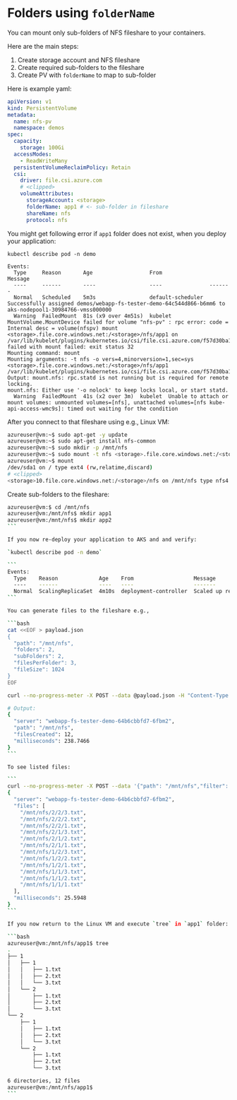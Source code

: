 # Folders using `folderName`

You can mount only sub-folders of NFS fileshare to your containers.

Here are the main steps:

1. Create storage account and NFS fileshare
2. Create required sub-folders to the fileshare
3. Create PV with `folderName` to map to sub-folder

Here is example yaml:

```yaml
apiVersion: v1
kind: PersistentVolume
metadata:
  name: nfs-pv
  namespace: demos
spec:
  capacity:
    storage: 100Gi
  accessModes:
    - ReadWriteMany
  persistentVolumeReclaimPolicy: Retain
  csi:
    driver: file.csi.azure.com
    # <clipped>
    volumeAttributes:
      storageAccount: <storage>
      folderName: app1 # <- sub-folder in fileshare
      shareName: nfs
      protocol: nfs
```

You might get following error if `app1` folder does not exist, when you deploy your application:

`kubectl describe pod -n demo`

```
Events:
  Type     Reason       Age                  From               Message
  ----     ------       ----                 ----               -------
  Normal   Scheduled    5m3s                 default-scheduler  Successfully assigned demos/webapp-fs-tester-demo-64c544d866-b6mm6 to aks-nodepool1-30984766-vmss000000
  Warning  FailedMount  81s (x9 over 4m51s)  kubelet            MountVolume.MountDevice failed for volume "nfs-pv" : rpc error: code = Internal desc = volume(nfspv) mount <storage>.file.core.windows.net:/<storage>/nfs/app1 on /var/lib/kubelet/plugins/kubernetes.io/csi/file.csi.azure.com/f57d30ba19d70a88ef089c06dc4b665858b58a5df6b88e94d84912db30d967c8/globalmount failed with mount failed: exit status 32
Mounting command: mount
Mounting arguments: -t nfs -o vers=4,minorversion=1,sec=sys <storage>.file.core.windows.net:/<storage>/nfs/app1 /var/lib/kubelet/plugins/kubernetes.io/csi/file.csi.azure.com/f57d30ba19d70a88ef089c06dc4b665858b58a5df6b88e94d84912db30d967c8/globalmount
Output: mount.nfs: rpc.statd is not running but is required for remote locking.
mount.nfs: Either use '-o nolock' to keep locks local, or start statd.
  Warning  FailedMount  41s (x2 over 3m)  kubelet  Unable to attach or mount volumes: unmounted volumes=[nfs], unattached volumes=[nfs kube-api-access-wmc9s]: timed out waiting for the condition
```

After you connect to that fileshare using e.g., Linux VM:

```bash
azureuser@vm:~$ sudo apt-get -y update
azureuser@vm:~$ sudo apt-get install nfs-common
azureuser@vm:~$ sudo mkdir -p /mnt/nfs
azureuser@vm:~$ sudo mount -t nfs <storage>.file.core.windows.net:/<storage>/nfs /mnt/nfs -o vers=4,minorversion=1,sec=sys
azureuser@vm:~$ mount
/dev/sda1 on / type ext4 (rw,relatime,discard)
# <clipped>
<storage>10.file.core.windows.net:/<storage>/nfs on /mnt/nfs type nfs4 (rw,relatime,vers=4.1,rsize=1048576,wsize=1048576,namlen=255,hard,proto=tcp,timeo=600,retrans=2,sec=sys,clientaddr=10.2.0.53,local_lock=none,addr=10.3.0.4)
```

Create sub-folders to the fileshare:

````bash
azureuser@vm:$ cd /mnt/nfs
azureuser@vm:/mnt/nfs$ mkdir app1
azureuser@vm:/mnt/nfs$ mkdir app2
```

If you now re-deploy your application to AKS and and verify:

`kubectl describe pod -n demo`

```
Events:
  Type    Reason             Age    From                   Message
  ----    ------             ----   ----                   -------
  Normal  ScalingReplicaSet  4m10s  deployment-controller  Scaled up replica set webapp-fs-tester-demo-64c544d866 to 1
```

You can generate files to the fileshare e.g.,

```bash
cat <<EOF > payload.json
{
  "path": "/mnt/nfs",
  "folders": 2,
  "subFolders": 2,
  "filesPerFolder": 3,
  "fileSize": 1024
}
EOF

curl --no-progress-meter -X POST --data @payload.json -H "Content-Type: application/json" "http://$ingress_ip/api/generate" | jq .

# Output:
{
  "server": "webapp-fs-tester-demo-64b6cbbfd7-6fbm2",
  "path": "/mnt/nfs",
  "filesCreated": 12,
  "milliseconds": 238.7466
}
```

To see listed files:

```
curl --no-progress-meter -X POST --data '{"path": "/mnt/nfs","filter": "*.*","recursive": true}' -H "Content-Type: application/json" "http://$ingress_ip/api/files" | jq .
{
  "server": "webapp-fs-tester-demo-64b6cbbfd7-6fbm2",
  "files": [
    "/mnt/nfs/2/2/3.txt",
    "/mnt/nfs/2/2/2.txt",
    "/mnt/nfs/2/2/1.txt",
    "/mnt/nfs/2/1/3.txt",
    "/mnt/nfs/2/1/2.txt",
    "/mnt/nfs/2/1/1.txt",
    "/mnt/nfs/1/2/3.txt",
    "/mnt/nfs/1/2/2.txt",
    "/mnt/nfs/1/2/1.txt",
    "/mnt/nfs/1/1/3.txt",
    "/mnt/nfs/1/1/2.txt",
    "/mnt/nfs/1/1/1.txt"
  ],
  "milliseconds": 25.5948
}
```

If you now return to the Linux VM and execute `tree` in `app1` folder:

```bash
azureuser@vm:/mnt/nfs/app1$ tree
.
├── 1
│   ├── 1
│   │   ├── 1.txt
│   │   ├── 2.txt
│   │   └── 3.txt
│   └── 2
│       ├── 1.txt
│       ├── 2.txt
│       └── 3.txt
└── 2
    ├── 1
    │   ├── 1.txt
    │   ├── 2.txt
    │   └── 3.txt
    └── 2
        ├── 1.txt
        ├── 2.txt
        └── 3.txt

6 directories, 12 files
azureuser@vm:/mnt/nfs/app1$
```
